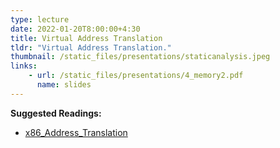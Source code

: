 ```yaml
---
type: lecture
date: 2022-01-20T8:00:00+4:30
title: Virtual Address Translation
tldr: "Virtual Address Translation."
thumbnail: /static_files/presentations/staticanalysis.jpeg
links:
    - url: /static_files/presentations/4_memory2.pdf
      name: slides
---
```

**Suggested Readings:**
- [x86_Address_Translation](/static_files/read/x86_mem.pdf)